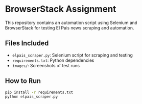 # BrowserStack Assignment

This repository contains an automation script using Selenium and BrowserStack for testing El Pais news scraping and automation.

## Files Included

- `elpais_scraper.py`: Selenium script for scraping and testing
- `requirements.txt`: Python dependencies
- `images/`: Screenshots of test runs

## How to Run

```bash
pip install -r requirements.txt
python elpais_scraper.py

